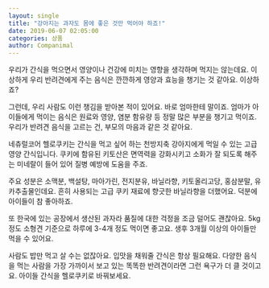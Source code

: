 ```yaml
---
layout: single
title: "강아지는 과자도 몸에 좋은 것만 먹어야 하죠!"
date: 2019-06-07 02:05:00
categories: 상품
author: Companimal
---
```


우리가 간식을 먹으면서 영양이나 건강에 미치는 영향을 생각하며 먹지는 않는데요. 이상하게 우리 반려견에게 주는 음식은 깐깐하게 영양과 효능을 챙기는 것 같아요. 이상하죠?

그런데, 우리 사람도 이런 챙김을 받아본 적이 있어요. 바로 엄마한테 말이죠. 엄마가 아이들에게 먹이는 음식은 원료와 영양, 염분 함유량 등 정말 많은 부분을 챙기고 먹이죠. 우리가 반려견 음식을 고르는 건, 부모의 마음과 같은 것 같아요.

네츄럴코어 헬로쿠키는 간식을 먹고 싶어 하는 천방지축 강아지에게 먹일 수 있는 고급 영양 간식입니다. 쿠키에 함유된 키토산은 면역력을 강화시키고 소화가 잘 되도록 해주는 미네랄이 들어 있어 질병 예방에 도움을 주죠.

주요 성분은 소맥분, 백설탕, 마아가린, 전지분유, 바닐라향, 키토올리고당, 홍삼분말, 유카추출물인데요. 흔히 사용되는 고급 쿠키 재료에 향긋한 바닐라향을 더했어요. 덕분에 아이들이 참 좋아하죠.

또 한국에 있는 공장에서 생산된 과자라 품질에 대한 걱정을 조금 덜어도 괜찮아요. 5kg 정도 소형견 기준으로 하루에 3-4개 정도 먹이면 좋고요. 생후 3개월 이상의 아이들만 먹을 수 있어요.

사람도 밥만 먹고 살 수는 없잖아요. 입맛을 채워줄 간식은 항상 필요해요. 다양한 음식을 먹는 사람을 가장 가까이서 보고 있는 똑똑한 반려견이라면 그런 욕구가 더 클 것이고요. 아이들 간식을 헬로쿠키로 바꿔보세요.

